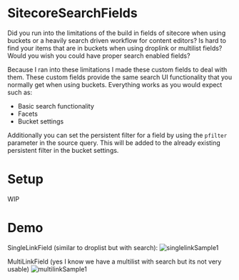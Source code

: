 # SitecoreSearchFields

Did you run into the limitations of the build in fields of sitecore when using buckets or a heavily search driven workflow for content editors? Is hard to find your items that are in buckets when using droplink or multilist fields? Would you wish you could have proper search enabled fields? 

Because I ran into these limitations I made these custom fields to deal with them. These custom fields provide the same search UI functionality that you normally get when using buckets. Everything works as you would expect such as:
- Basic search functionality
- Facets
- Bucket settings

Additionally you can set the persistent filter for a field by using the `pfilter` parameter in the source query. This will be added to the already existing persistent filter in the bucket settings.

# Setup
 
WIP

# Demo

SingleLinkField (similar to droplist but with search):
![singlelinkSample1](https://user-images.githubusercontent.com/19387223/66863388-30d4e380-ef93-11e9-9594-3fe0396e3017.gif)

MultiLinkField (yes I know we have a multilist with search but its not very usable)
![multilinkSample1](https://user-images.githubusercontent.com/19387223/66863390-329ea700-ef93-11e9-89ad-081105331e3b.gif)
